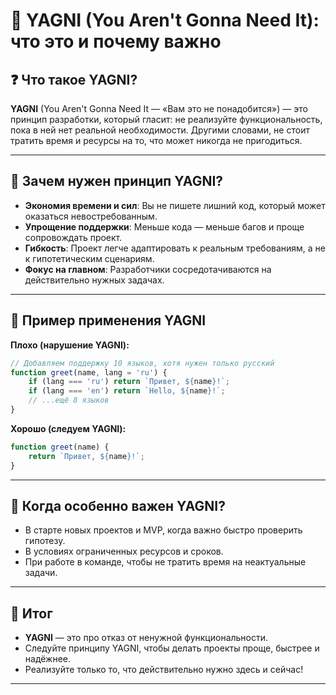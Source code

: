 # 📌 YAGNI (You Aren't Gonna Need It): что это и почему важно

## ❓ Что такое YAGNI?

**YAGNI** (You Aren't Gonna Need It — «Вам это не понадобится») — это принцип разработки, который гласит: не реализуйте функциональность, пока в ней нет реальной необходимости. Другими словами, не стоит тратить время и ресурсы на то, что может никогда не пригодиться.

---

## 🔹 Зачем нужен принцип YAGNI?

- **Экономия времени и сил**: Вы не пишете лишний код, который может оказаться невостребованным.
- **Упрощение поддержки**: Меньше кода — меньше багов и проще сопровождать проект.
- **Гибкость**: Проект легче адаптировать к реальным требованиям, а не к гипотетическим сценариям.
- **Фокус на главном**: Разработчики сосредотачиваются на действительно нужных задачах.

---

## 🔹 Пример применения YAGNI

**Плохо (нарушение YAGNI):**
```javascript
// Добавляем поддержку 10 языков, хотя нужен только русский
function greet(name, lang = 'ru') {
    if (lang === 'ru') return `Привет, ${name}!`;
    if (lang === 'en') return `Hello, ${name}!`;
    // ...ещё 8 языков
}
```

**Хорошо (следуем YAGNI):**
```javascript
function greet(name) {
    return `Привет, ${name}!`;
}
```

---

## 🔹 Когда особенно важен YAGNI?

- В старте новых проектов и MVP, когда важно быстро проверить гипотезу.
- В условиях ограниченных ресурсов и сроков.
- При работе в команде, чтобы не тратить время на неактуальные задачи.

---

## 🎯 Итог

- **YAGNI** — это про отказ от ненужной функциональности.
- Следуйте принципу YAGNI, чтобы делать проекты проще, быстрее и надёжнее.
- Реализуйте только то, что действительно нужно здесь и сейчас!

--- 